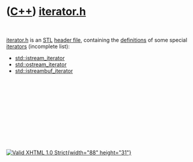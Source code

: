 



 

 

 

 

 

([C++](Cpp.htm)) [iterator.h](CppIteratorH.htm)
===============================================

 

[iterator.h](CppIteratorH.htm) is an [STL](CppStl.htm) [header
file](CppHeaderFile.htm), containing the
[definitions](CppDefinition.htm) of some special
[iterators](CppIterator.htm) (incomplete list):

-   [std::istream\_iterator](CppIstream_iterator.htm)
-   [std::ostream\_iterator](CppOstream_iterator.htm)
-   [std::istreambuf\_iterator](CppIstreambuf_iterator.htm)

 

 

 

 

 





 

[![Valid XHTML 1.0 Strict](valid-xhtml10.png){width="88"
height="31"}](http://validator.w3.org/check?uri=referer)

